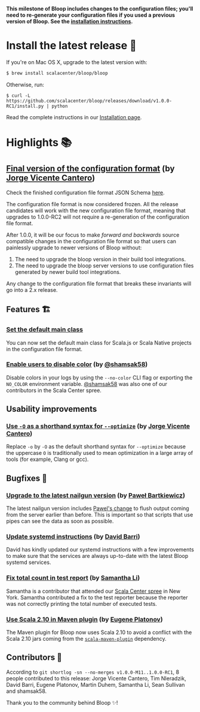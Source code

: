 **This milestone of Bloop includes changes to the configuration files; you'll need to re-generate
your configuration files if you used a previous version of Bloop. See the [installation
instructions][installation instructions].**

# Install the latest release :candy:

If you're on Mac OS X, upgrade to the latest version with:

```sh
$ brew install scalacenter/bloop/bloop
```

Otherwise, run:

```
$ curl -L https://github.com/scalacenter/bloop/releases/download/v1.0.0-RC1/install.py | python
```

Read the complete instructions in our [Installation page][installation instructions].


# Highlights :books:

## [Final version of the configuration format][#529] (by [Jorge Vicente Cantero][@jvican])

Check the finished configuration file format JSON Schema [here](https://github.com/scalacenter/bloop/blob/c5e24b6616d3515e9685ffb145995051b8d8a744/website/static/bloop-schema.json#L1).

The configuration file format is now considered frozen. All the release candidates will work
with the new configuration file format, meaning that upgrades to 1.0.0-RC2 will not require a
re-generation of the configuration file format.

After 1.0.0, it will be our focus to make *forward and backwards* source compatible changes in the
configuration file format so that users can painlessly upgrade to newer versions of Bloop without:

1. The need to upgrade the bloop version in their build tool integrations.
2. The need to upgrade the bloop server versions to use configuration files generated by newer build
   tool integrations.

Any change to the configuration file format that breaks these invariants will go into a 2.x release.

## Features :building_construction:

### [Set the default main class](https://github.com/scalacenter/bloop/pull/551) 

You can now set the default main class for Scala.js or Scala Native projects in the configuration file format.

### [Enable users to disable color](https://github.com/scalacenter/bloop/pull/555) (by [@shamsak58](https://github.com/shamsak58))

Disable colors in your logs by using the `--no-color` CLI flag or exporting the `NO_COLOR`
environment variable. [@shamsak58](https://github.com/shamsak58) was also one of our contributors in
the Scala Center spree.

## Usability improvements

### [Use `-O` as a shorthand syntax for `--optimize`](https://github.com/scalacenter/bloop/pull/582) (by [Jorge Vicente Cantero][@jvican])

Replace `-o` by `-O` as the default shorthand syntax for `--optimize` because the uppercase `O` is
traditionally used to mean optimization in a large array of tools (for example, Clang or gcc).

## Bugfixes :bug:

### [Upgrade to the latest nailgun version](https://github.com/scalacenter/bloop/pull/555) (by [Paweł Bartkiewicz][@tues])

The latest nailgun version includes [Pawel's change](https://github.com/scalacenter/nailgun/pull/7)
to flush output coming from the server earlier than before. This is important so that scripts that
use pipes can see the data as soon as possible.

### [Update systemd instructions](https://github.com/scalacenter/bloop/pull/560) (by [David Barri][@japgolly])

David has kindly updated our systemd instructions with a few improvements to make sure that the
services are always up-to-date with the latest Bloop systemd services.

### [Fix total count in test report](https://github.com/scalacenter/bloop/pull/557/files) (by [Samantha Li](https://github.com/samantha-li))

Samantha is a contributor that attended our [Scala Center
spree](https://github.com/scalacenter/sprees/blob/6dc21c0081a39ba698f808deb68017e554e5a8c3/README.md)
in New York. Samantha contributed a fix to the test reporter because the reporter was not correctly
printing the total number of executed tests.

### [Use Scala 2.10 in Maven plugin](https://github.com/scalacenter/bloop/pull/577/files) (by [Eugene Platonov](https://github.com/jozic))

The Maven plugin for Bloop now uses Scala 2.10 to avoid a conflict with the Scala 2.10 jars coming
from the [`scala-maven-plugin`](https://github.com/davidB/scala-maven-plugin/) dependency.

## Contributors :busts_in_silhouette:

According to `git shortlog -sn --no-merges v1.0.0-M11..1.0.0-RC1`, 8 people contributed to this
release: Jorge Vicente Cantero, Tim NIeradzik, David Barri, Eugene Platonov, Martin Duhem, Samantha
Li, Sean Sullivan and shamsak58.

Thank you to the community behind Bloop :sparkles:!

[installation instructions]: https://scalacenter.github.io/bloop/docs/installation
[configuration]: https://scalacenter.github.io/bloop/docs/configuration-format/

[#540]: https://github.com/scalacenter/bloop/pull/540
[#538]: https://github.com/scalacenter/bloop/pull/538
[#537]: https://github.com/scalacenter/bloop/pull/537
[#532]: https://github.com/scalacenter/bloop/pull/532
[#535]: https://github.com/scalacenter/bloop/pull/535
[#530]: https://github.com/scalacenter/bloop/pull/530
[#529]: https://github.com/scalacenter/bloop/pull/529
[#528]: https://github.com/scalacenter/bloop/pull/528
[#527]: https://github.com/scalacenter/bloop/pull/527
[#526]: https://github.com/scalacenter/bloop/pull/526
[#457]: https://github.com/scalacenter/bloop/pull/457
[#525]: https://github.com/scalacenter/bloop/pull/525
[#524]: https://github.com/scalacenter/bloop/pull/524
[#523]: https://github.com/scalacenter/bloop/pull/523
[#521]: https://github.com/scalacenter/bloop/pull/521
[#513]: https://github.com/scalacenter/bloop/pull/513
[#517]: https://github.com/scalacenter/bloop/pull/517
[#512]: https://github.com/scalacenter/bloop/pull/512
[#511]: https://github.com/scalacenter/bloop/pull/511
[#479]: https://github.com/scalacenter/bloop/pull/479
[#499]: https://github.com/scalacenter/bloop/pull/499
[#509]: https://github.com/scalacenter/bloop/pull/509
[#502]: https://github.com/scalacenter/bloop/pull/502
[#503]: https://github.com/scalacenter/bloop/pull/503
[#495]: https://github.com/scalacenter/bloop/pull/495
[#494]: https://github.com/scalacenter/bloop/pull/494
[#489]: https://github.com/scalacenter/bloop/pull/489
[#488]: https://github.com/scalacenter/bloop/pull/488
[#487]: https://github.com/scalacenter/bloop/pull/487
[#486]: https://github.com/scalacenter/bloop/pull/486

[scala-native-pr-1234]: https://github.com/scala-native/scala-native/pull/1234
[nuprocess]: https://github.com/brettwooldridge/NuProcess

[@asamsig]: https://github.com/asamsig
[@Baccata]: https://github.com/Baccata
[@Duhemm]: https://github.com/Duhemm
[@gabro]: https://github.com/gabro
[@jvican]: https://github.com/jvican
[@lefou]: https://github.com/lefou
[@msvaljek]: https://github.com/msvaljek
[@tindzk]: https://github.com/tindzk
[@stephennancekivell]: https://github.com/stephennancekivell
[@travisltq]: https://github.com/travisltq
[@tues]: https://github.com/tues
[@japgolly]: https://github.com/japgollly
